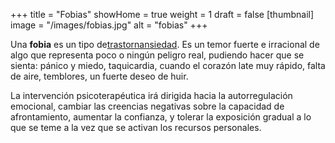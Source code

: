 +++
title = "Fobias"
showHome = true
weight = 1
draft = false
[thumbnail]
image = "/images/fobias.jpg"
alt = "fobias"
+++

Una **fobia** es un tipo de[trastornansiedad](https://medlineplus.gov/spanish/anxiety.html). Es un temor fuerte e irracional de algo que representa poco o ningún peligro real, pudiendo hacer que se sienta: pánico y miedo, taquicardia, cuando el corazón late muy rápido, falta de aire, temblores, un fuerte deseo de huir.

La intervención psicoterapéutica irá dirigida hacia la autorregulación emocional, cambiar las creencias negativas sobre la capacidad de afrontamiento, aumentar la confianza, y tolerar la exposición gradual a lo que se teme a la vez que se activan los recursos personales.

